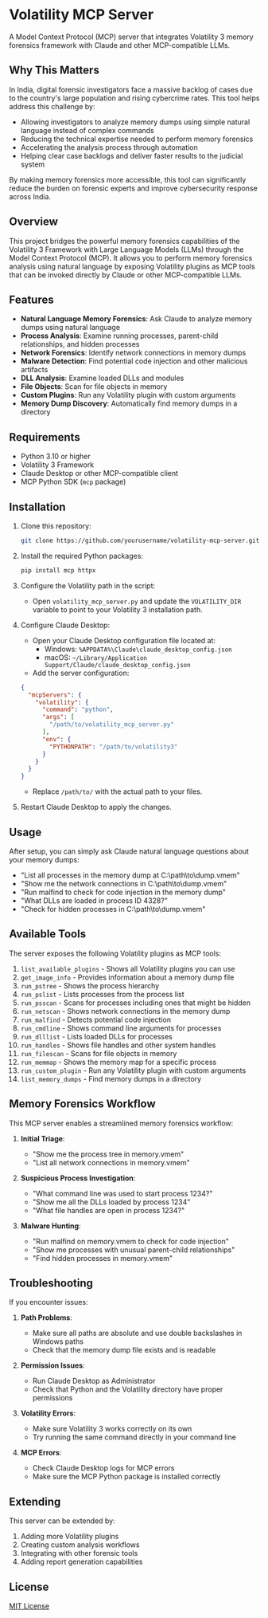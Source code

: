 # Volatility MCP Server

A Model Context Protocol (MCP) server that integrates Volatility 3 memory forensics framework with Claude and other MCP-compatible LLMs.

## Why This Matters

In India, digital forensic investigators face a massive backlog of cases due to the country's large population and rising cybercrime rates. This tool helps address this challenge by:

- Allowing investigators to analyze memory dumps using simple natural language instead of complex commands
- Reducing the technical expertise needed to perform memory forensics
- Accelerating the analysis process through automation
- Helping clear case backlogs and deliver faster results to the judicial system

By making memory forensics more accessible, this tool can significantly reduce the burden on forensic experts and improve cybersecurity response across India.

## Overview

This project bridges the powerful memory forensics capabilities of the Volatility 3 Framework with Large Language Models (LLMs) through the Model Context Protocol (MCP). It allows you to perform memory forensics analysis using natural language by exposing Volatility plugins as MCP tools that can be invoked directly by Claude or other MCP-compatible LLMs.

## Features

- **Natural Language Memory Forensics**: Ask Claude to analyze memory dumps using natural language
- **Process Analysis**: Examine running processes, parent-child relationships, and hidden processes
- **Network Forensics**: Identify network connections in memory dumps
- **Malware Detection**: Find potential code injection and other malicious artifacts
- **DLL Analysis**: Examine loaded DLLs and modules
- **File Objects**: Scan for file objects in memory
- **Custom Plugins**: Run any Volatility plugin with custom arguments
- **Memory Dump Discovery**: Automatically find memory dumps in a directory

## Requirements

- Python 3.10 or higher
- Volatility 3 Framework
- Claude Desktop or other MCP-compatible client
- MCP Python SDK (`mcp` package)

## Installation

1. Clone this repository:
   ```bash
   git clone https://github.com/yourusername/volatility-mcp-server.git
   ```

2. Install the required Python packages:
   ```bash
   pip install mcp httpx
   ```

3. Configure the Volatility path in the script:
   - Open `volatility_mcp_server.py` and update the `VOLATILITY_DIR` variable to point to your Volatility 3 installation path.

4. Configure Claude Desktop:
   - Open your Claude Desktop configuration file located at:
     - Windows: `%APPDATA%\Claude\claude_desktop_config.json`
     - macOS: `~/Library/Application Support/Claude/claude_desktop_config.json`
   - Add the server configuration:
   ```json
   {
     "mcpServers": {
       "volatility": {
         "command": "python",
         "args": [
           "/path/to/volatility_mcp_server.py"
         ],
         "env": {
           "PYTHONPATH": "/path/to/volatility3"
         }
       }
     }
   }
   ```
   - Replace `/path/to/` with the actual path to your files.

5. Restart Claude Desktop to apply the changes.

## Usage

After setup, you can simply ask Claude natural language questions about your memory dumps:

- "List all processes in the memory dump at C:\path\to\dump.vmem"
- "Show me the network connections in C:\path\to\dump.vmem"
- "Run malfind to check for code injection in the memory dump"
- "What DLLs are loaded in process ID 4328?"
- "Check for hidden processes in C:\path\to\dump.vmem"

## Available Tools

The server exposes the following Volatility plugins as MCP tools:

1. `list_available_plugins` - Shows all Volatility plugins you can use
2. `get_image_info` - Provides information about a memory dump file
3. `run_pstree` - Shows the process hierarchy
4. `run_pslist` - Lists processes from the process list
5. `run_psscan` - Scans for processes including ones that might be hidden
6. `run_netscan` - Shows network connections in the memory dump
7. `run_malfind` - Detects potential code injection
8. `run_cmdline` - Shows command line arguments for processes
9. `run_dlllist` - Lists loaded DLLs for processes
10. `run_handles` - Shows file handles and other system handles
11. `run_filescan` - Scans for file objects in memory
12. `run_memmap` - Shows the memory map for a specific process
13. `run_custom_plugin` - Run any Volatility plugin with custom arguments
14. `list_memory_dumps` - Find memory dumps in a directory

## Memory Forensics Workflow

This MCP server enables a streamlined memory forensics workflow:

1. **Initial Triage**:
   - "Show me the process tree in memory.vmem"
   - "List all network connections in memory.vmem"

2. **Suspicious Process Investigation**:
   - "What command line was used to start process 1234?"
   - "Show me all the DLLs loaded by process 1234"
   - "What file handles are open in process 1234?"

3. **Malware Hunting**:
   - "Run malfind on memory.vmem to check for code injection"
   - "Show me processes with unusual parent-child relationships"
   - "Find hidden processes in memory.vmem"

## Troubleshooting

If you encounter issues:

1. **Path Problems**:
   - Make sure all paths are absolute and use double backslashes in Windows paths
   - Check that the memory dump file exists and is readable

2. **Permission Issues**:
   - Run Claude Desktop as Administrator
   - Check that Python and the Volatility directory have proper permissions

3. **Volatility Errors**:
   - Make sure Volatility 3 works correctly on its own
   - Try running the same command directly in your command line

4. **MCP Errors**:
   - Check Claude Desktop logs for MCP errors
   - Make sure the MCP Python package is installed correctly

## Extending

This server can be extended by:

1. Adding more Volatility plugins
2. Creating custom analysis workflows
3. Integrating with other forensic tools
4. Adding report generation capabilities

## License

[MIT License](LICENSE)

